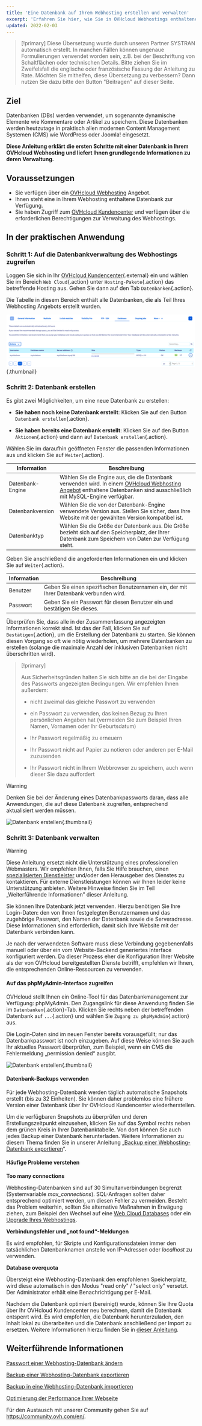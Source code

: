 ```yaml
---
title: 'Eine Datenbank auf Ihrem Webhosting erstellen und verwalten'
excerpt: 'Erfahren Sie hier, wie Sie in OVHcloud Webhostings enthaltene Datenbanken verwenden'
updated: 2022-02-03
---
```


> [!primary]
> Diese Übersetzung wurde durch unseren Partner SYSTRAN automatisch erstellt. In manchen Fällen können ungenaue Formulierungen verwendet worden sein, z.B. bei der Beschriftung von Schaltflächen oder technischen Details. Bitte ziehen Sie im Zweifelsfall die englische oder französische Fassung der Anleitung zu Rate. Möchten Sie mithelfen, diese Übersetzung zu verbessern? Dann nutzen Sie dazu bitte den Button "Beitragen" auf dieser Seite.
>

## Ziel 

Datenbanken (DBs) werden verwendet, um sogenannte dynamische Elemente wie Kommentare oder Artikel zu speichern. Diese Datenbanken werden heutzutage in praktisch allen modernen Content Management Systemen (CMS) wie WordPress oder Joomla! eingesetzt.

**Diese Anleitung erklärt die ersten Schritte mit einer Datenbank in Ihrem OVHcloud Webhosting und liefert Ihnen grundlegende Informationen zu deren Verwaltung.**

## Voraussetzungen

- Sie verfügen über ein [OVHcloud Webhosting](https://www.ovhcloud.com/de/web-hosting/) Angebot.
- Ihnen steht eine in Ihrem Webhosting enthaltene Datenbank zur Verfügung.
- Sie haben Zugriff zum [OVHcloud Kundencenter](https://www.ovh.com/auth/?action=gotomanager&from=https://www.ovh.de/&ovhSubsidiary=de) und verfügen über die erforderlichen Berechtigungen zur Verwaltung des Webhostings. 

## In der praktischen Anwendung

### Schritt 1: Auf die Datenbankverwaltung des Webhostings zugreifen

Loggen Sie sich in Ihr [OVHcloud Kundencenter](https://www.ovh.com/auth/?action=gotomanager&from=https://www.ovh.de/&ovhSubsidiary=de){.external} ein und wählen Sie im Bereich `Web Cloud`{.action} unter `Hosting-Pakete`{.action} das betreffende Hosting aus. Gehen Sie dann auf den Tab `Datenbanken`{.action}.

Die Tabelle in diesem Bereich enthält alle Datenbanken, die als Teil Ihres Webhosting Angebots erstellt wurden.

![Datenbank erstellen](images/database-creation-step1.png){.thumbnail}

### Schritt 2: Datenbank erstellen

Es gibt zwei Möglichkeiten, um eine neue Datenbank zu erstellen:

- **Sie haben noch keine Datenbank erstellt**\: Klicken Sie auf den Button `Datenbank erstellen`{.action}.

- **Sie haben bereits eine Datenbank erstellt**\: Klicken Sie auf den Button `Aktionen`{.action} und dann auf `Datenbank erstellen`{.action}.

Wählen Sie im daraufhin geöffneten Fenster die passenden Informationen aus und klicken Sie auf `Weiter`{.action}.

|Information|Beschreibung|  
|---|---|  
|Datenbank-Engine|Wählen Sie die Engine aus, die die Datenbank verwenden wird. In einem [OVHcloud Webhosting Angebot](https://www.ovhcloud.com/de/web-hosting/) enthaltene Datenbanken sind ausschließlich mit MySQL-Engine verfügbar.|  
|Datenbankversion|Wählen Sie die von der Datenbank-Engine verwendete Version aus. Stellen Sie sicher, dass Ihre Website mit der gewählten Version kompatibel ist. |  
|Datenbanktyp|Wählen Sie die Größe der Datenbank aus. Die Größe bezieht sich auf den Speicherplatz, der Ihrer Datenbank zum Speichern von Daten zur Verfügung steht.|   

Geben Sie anschließend die angeforderten Informationen ein und klicken Sie auf `Weiter`{.action}.

|Information|Beschreibung|   
|---|---|   
|Benutzer|Geben Sie einen spezifischen Benutzernamen ein, der mit Ihrer Datenbank verbunden wird.|   
|Passwort|Geben Sie ein Passwort für diesen Benutzer ein und bestätigen Sie dieses.|   

Überprüfen Sie, dass alle in der Zusammenfassung angezeigten Informationen korrekt sind. Ist das der Fall, klicken Sie auf `Bestätigen`{.action}, um die Erstellung der Datenbank zu starten. Sie können diesen Vorgang so oft wie nötig wiederholen, um mehrere Datenbanken zu erstellen (solange die maximale Anzahl der inklusiven Datenbanken nicht überschritten wird).

> [!primary]
>
> Aus Sicherheitsgründen halten Sie sich bitte an die bei der Eingabe des Passworts angezeigten Bedingungen. Wir empfehlen Ihnen außerdem:
>
> - nicht zweimal das gleiche Passwort zu verwenden
>
> - ein Passwort zu verwenden, das keinen Bezug zu Ihren persönlichen Angaben hat (vermeiden Sie zum Beispiel Ihren Namen, Vornamen oder Ihr Geburtsdatum)
>
> - Ihr Passwort regelmäßig zu erneuern
>
> - Ihr Passwort nicht auf Papier zu notieren oder anderen per E-Mail zuzusenden
>
> - Ihr Passwort nicht in Ihrem Webbrowser zu speichern, auch wenn dieser Sie dazu auffordert
>

> [!warning]
>Denken Sie bei der Änderung eines Datenbankpassworts daran, dass alle Anwendungen, die auf diese Datenbank zugreifen, entsprechend aktualisiert werden müssen.
>

![Datenbank erstellen](images/database-creation-step2.png){.thumbnail}

### Schritt 3: Datenbank verwalten

> [!warning]
>Diese Anleitung ersetzt nicht die Unterstützung eines professionellen Webmasters. Wir empfehlen Ihnen, falls Sie Hilfe brauchen, einen [spezialisierten Dienstleister](https://partner.ovhcloud.com/de/directory/) und/oder den Herausgeber des Dienstes zu kontaktieren. Für externe Dienstleistungen können wir Ihnen leider keine Unterstützung anbieten. Weitere Hinweise finden Sie im Teil „Weiterführende Informationen” dieser Anleitung.
>

Sie können Ihre Datenbank jetzt verwenden. Hierzu benötigen Sie Ihre Login-Daten: den von Ihnen festgelegten Benutzernamen und das zugehörige Passwort, den Namen der Datenbank sowie die Serveradresse. Diese Informationen sind erforderlich, damit sich Ihre Website mit der Datenbank verbinden kann.

Je nach der verwendeten Software muss diese Verbindung gegebenenfalls manuell oder über ein vom Website-Backend generiertes Interface konfiguriert werden. Da dieser Prozess eher die Konfiguration Ihrer Website als der von OVHcloud bereitgestellten Dienste betrifft, empfehlen wir Ihnen, die entsprechenden Online-Ressourcen zu verwenden. 

#### Auf das phpMyAdmin-Interface zugreifen

OVHcloud stellt Ihnen ein Online-Tool für das Datenbankmanagement zur Verfügung: phpMyAdmin. Den Zugangslink für diese Anwendung finden Sie im `Datenbanken`{.action}-Tab. Klicken Sie rechts neben der betreffenden Datenbank auf `...`{.action} und wählen Sie `Zugang zu phpMyAdmin`{.action} aus.

Die Login-Daten sind im neuen Fenster bereits vorausgefüllt; nur das Datenbankpasswort ist noch einzugeben. Auf diese Weise können Sie auch Ihr aktuelles Passwort überprüfen, zum Beispiel, wenn ein CMS die Fehlermeldung „permission denied“ ausgibt.

![Datenbank erstellen](images/database-creation-step3.png){.thumbnail}

#### Datenbank-Backups verwenden

Für jede Webhosting-Datenbank werden täglich automatische Snapshots erstellt (bis zu 32 Einheiten). Sie können daher problemlos eine frühere Version einer Datenbank über Ihr OVHcloud Kundencenter wiederherstellen. 

Um die verfügbaren Snapshots zu überprüfen und deren Erstellungszeitpunkt einzusehen, klicken Sie auf das Symbol rechts neben dem grünen Kreis in Ihrer Datenbanktabelle. Von dort können Sie auch jedes Backup einer Datenbank herunterladen. Weitere Informationen zu diesem Thema finden Sie in unserer Anleitung „[Backup einer Webhosting-Datenbank exportieren](/pages/web_cloud/web_hosting/sql_database_export)“.

#### Häufige Probleme verstehen

**Too many connections**

Webhosting-Datenbanken sind auf 30 Simultanverbindungen begrenzt (Systemvariable *max_connections*). SQL-Anfragen sollten daher entsprechend optimiert werden, um diesen Fehler zu vermeiden. Besteht das Problem weiterhin, sollten Sie alternative Maßnahmen in Erwägung ziehen, zum Beispiel den Wechsel auf eine [Web Cloud Databases](https://www.ovh.de/cloud/cloud-databases/) oder ein [Upgrade Ihres Webhostings](https://www.ovhcloud.com/de/web-hosting/uc-best-web-hosting/). 

**Verbindungsfehler und „not found“-Meldungen**

Es wird empfohlen, für Skripte und Konfigurationsdateien immer den tatsächlichen Datenbanknamen anstelle von IP-Adressen oder _localhost_ zu verwenden.

**Database overquota**

Übersteigt eine Webhosting-Datenbank den empfohlenen Speicherplatz, wird diese automatisch in den Modus "read only" / "select only" versetzt. Der Administrator erhält eine Benachrichtigung per E-Mail.

Nachdem die Datenbank optimiert (bereinigt) wurde, können Sie Ihre Quota über Ihr OVHcloud Kundencenter neu berechnen, damit die Datenbank entsperrt wird. Es wird empfohlen, die Datenbank herunterzuladen, den Inhalt lokal zu überarbeiten und die Datenbank anschließend per Import zu ersetzen. Weitere Informationen hierzu finden Sie in [dieser Anleitung](/pages/web_cloud/web_hosting/optimise_your_website_performance#schritt-7-ihre-datenbank-optimieren).

## Weiterführende Informationen

[Passwort einer Webhosting-Datenbank ändern](/pages/web_cloud/web_hosting/sql_change_password)

[Backup einer Webhosting-Datenbank exportieren](/pages/web_cloud/web_hosting/sql_database_export)

[Backup in eine Webhosting-Datenbank importieren](/pages/web_cloud/web_hosting/sql_importing_mysql_database)

[Optimierung der Performance Ihrer Webseite](/pages/web_cloud/web_hosting/optimise_your_website_performance)

Für den Austausch mit unserer Community gehen Sie auf <https://community.ovh.com/en/>.
